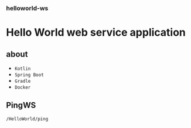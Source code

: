 ### helloworld-ws

# Hello World web service application

## about

* `Kotlin`
* `Spring Boot`
* `Gradle` 
* `Docker`

## PingWS
`/HelloWorld/ping`
